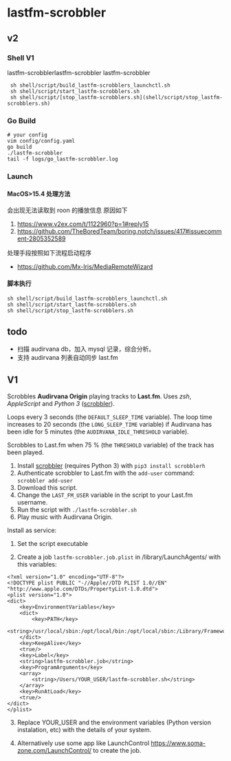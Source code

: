 # lastfm-scrobbler

## v2

### Shell V1

lastfm-scrobblerlastfm-scrobbler
lastfm-scrobbler

```shell
 sh shell/script/build_lastfm-scrobblers_launchctl.sh
 sh shell/script/start_lastfm-scrobblers.sh
 sh shell/script/[stop_lastfm-scrobblers.sh](shell/script/stop_lastfm-scrobblers.sh)
```

### Go Build

```shell
# your config
vim config/config.yaml
go build
./lastfm-scrobbler
tail -f logs/go_lastfm-scrobbler.log
```

### Launch

#### MacOS>15.4 处理方法

会出现无法读取到 roon 的播放信息
原因如下

1. https://www.v2ex.com/t/1122960?p=1#reply15
2. https://github.com/TheBoredTeam/boring.notch/issues/417#issuecomment-2805352589

处理手段按照如下流程启动程序

- https://github.com/Mx-Iris/MediaRemoteWizard

#### 脚本执行

```shell
sh shell/script/build_lastfm-scrobblers_launchctl.sh
sh shell/script/start_lastfm-scrobblers.sh
sh shell/script/stop_lastfm-scrobblers.sh
```

## todo

- 扫描 audirvana db，加入 mysql 记录，综合分析。
- 支持 audirvana 列表自动同步 last.fm

## V1

Scrobbles **Audirvana Origin** playing tracks to **Last.fm**. Uses _zsh_, _AppleScript_ and _Python 3_ ([scrobbler](https://github.com/hauzer/scrobbler/)).

Loops every 3 seconds (the `DEFAULT_SLEEP_TIME` variable). The loop time increases to 20 seconds (the `LONG_SLEEP_TIME` variable) if Audirvana has been idle for 5 minutes (the `AUDIRVANA_IDLE_THRESHOLD` variable).

Scrobbles to Last.fm when 75 % (the `THRESHOLD` variable) of the track has been played.

1. Install [scrobbler](https://github.com/hauzer/scrobbler/) (requires Python 3) with `pip3 install scrobblerh`
2. Authenticate scrobbler to Last.fm with the `add-user` command: `scrobbler add-user`
3. Download this script.
4. Change the `LAST_FM_USER` variable in the script to your Last.fm username.
5. Run the script with `./lastfm-scrobbler.sh`
6. Play music with Audirvana Origin.

Install as service:

1. Set the script executable

2. Create a job `lastfm-scrobbler.job.plist` in /library/LaunchAgents/ with this variables:

```
<?xml version="1.0" encoding="UTF-8"?>
<!DOCTYPE plist PUBLIC "-//Apple//DTD PLIST 1.0//EN" "http://www.apple.com/DTDs/PropertyList-1.0.dtd">
<plist version="1.0">
<dict>
	<key>EnvironmentVariables</key>
	<dict>
		<key>PATH</key>
		<string>/usr/local/sbin:/opt/local/bin:/opt/local/sbin:/Library/Frameworks/Python.framework/Versions/3.10/bin:/Library/Frameworks/Python.framework/Versions/3.9/bin:/usr/local/bin:/usr/bin:/bin:/usr/sbin:/sbin:/Users/YOUR_USER/Library/Python/3.10/bin:/Library/Apple/usr/bin</string>
	</dict>
	<key>KeepAlive</key>
	<true/>
	<key>Label</key>
	<string>lastfm-scrobbler.job</string>
	<key>ProgramArguments</key>
	<array>
		<string>/Users/YOUR_USER/lastfm-scrobbler.sh</string>
	</array>
	<key>RunAtLoad</key>
	<true/>
</dict>
</plist>
```

3. Replace YOUR_USER and the environment variables (Python version instalation, etc) with the details of your system.

4. Alternatively use some app like LaunchControl https://www.soma-zone.com/LaunchControl/ to create the job.
